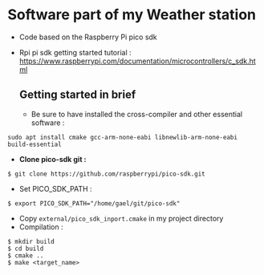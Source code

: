 # Software part of my Weather station  

- Code based on the Raspberry Pi pico sdk
- Rpi pi sdk getting started tutorial : https://www.raspberrypi.com/documentation/microcontrollers/c_sdk.html    
  
  ## Getting started in brief 

  - Be sure to have installed the cross-compiler and other essential software :  
```shell  
sudo apt install cmake gcc-arm-none-eabi libnewlib-arm-none-eabi build-essential    
```  

  - __Clone pico-sdk git :__
```shell
$ git clone https://github.com/raspberrypi/pico-sdk.git 
```  

  - Set PICO_SDK_PATH :  
```shell  
$ export PICO_SDK_PATH="/home/gael/git/pico-sdk"
```

  - Copy `external/pico_sdk_inport.cmake` in my project directory  
  - Compilation :  
```shell  
$ mkdir build  
$ cd build
$ cmake ..  
$ make <target_name>  
```  



    
     

